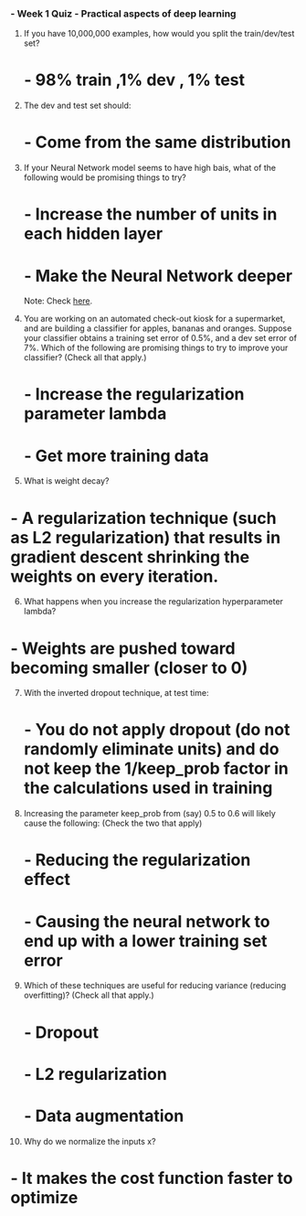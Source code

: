 ### - Week 1 Quiz - Practical aspects of deep learning

1. If you have 10,000,000 examples, how would you split the train/dev/test set?

    # - 98% train ,1% dev , 1% test
    
2. The dev and test set should:

    # - Come from the same distribution
    
3. If your Neural Network model seems to have high bais, what of the following would be promising things to try?

    # - Increase the number of units in each hidden layer
    # - Make the Neural Network deeper
    
    Note: Check [here](https://user-images.githubusercontent.com/14886380/29240263-f7c517ca-7f93-11e7-8549-58856e0ed12f.png).

4. You are working on an automated check-out kiosk for a supermarket, and are building a classifier for apples, bananas and oranges. Suppose your classifier obtains a training set error of 0.5%, and a dev set error of 7%. Which of the following are promising things to try to improve your classifier? (Check all that apply.)

   # - Increase the regularization parameter lambda
   # - Get more training data

  
    
 5. What is weight decay?

   # - A regularization technique (such as L2 regularization) that results in gradient descent shrinking the weights on every iteration.
    
 6. What happens when you increase the regularization hyperparameter lambda?
 
   # - Weights are pushed toward becoming smaller (closer to 0)

7. With the inverted dropout technique, at test time:

   # - You do not apply dropout (do not randomly eliminate units) and do not keep the 1/keep_prob factor in the calculations used in training
    
8. Increasing the parameter keep_prob from (say) 0.5 to 0.6 will likely cause the following: (Check the two that apply)

   # - Reducing the regularization effect
   # - Causing the neural network to end up with a lower training set error
    
9. Which of these techniques are useful for reducing variance (reducing overfitting)? (Check all that apply.)

   # - Dropout
   # - L2 regularization
   # - Data augmentation

10. Why do we normalize the inputs x?

   # - It makes the cost function faster to optimize
